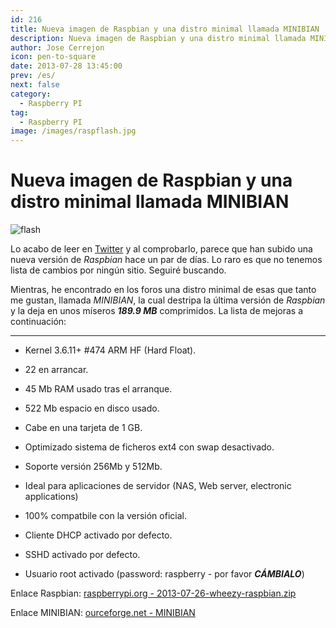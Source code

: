 ```yaml
---
id: 216
title: Nueva imagen de Raspbian y una distro minimal llamada MINIBIAN
description: Nueva imagen de Raspbian y una distro minimal llamada MINIBIAN
author: Jose Cerrejon
icon: pen-to-square
date: 2013-07-28 13:45:00
prev: /es/
next: false
category:
  - Raspberry PI
tag:
  - Raspberry PI
image: /images/raspflash.jpg
---
```


# Nueva imagen de Raspbian y una distro minimal llamada MINIBIAN

![flash](/images/raspflash.jpg)

Lo acabo de leer en [Twitter](https://twitter.com/rpispy/status/361392771262713856) y al comprobarlo, parece que han subido una nueva versión de *Raspbian* hace un par de días. Lo raro es que no tenemos lista de cambios por ningún sitio. Seguiré buscando. 

Mientras, he encontrado en los foros una distro minimal de esas que tanto me gustan, llamada *MINIBIAN*, la cual destripa la última versión de *Raspbian* y la deja en unos míseros ***189.9 MB*** comprimidos. La lista de mejoras a continuación:

- - -

* Kernel 3.6.11+ #474 ARM HF (Hard Float).

* 22 en arrancar.

* 45 Mb RAM usado tras el arranque.

* 522 Mb espacio en disco usado.

* Cabe en una tarjeta de 1 GB.

* Optimizado sistema de ficheros ext4 con swap desactivado.

* Soporte versión 256Mb y 512Mb.

* Ideal para aplicaciones de servidor (NAS, Web server, electronic applications)

* 100% compatbile con la versión oficial.

* Cliente DHCP activado por defecto.

* SSHD activado por defecto.

* Usuario root activado (password: raspberry - por favor ***CÁMBIALO***)

Enlace Raspbian: [raspberrypi.org - 2013-07-26-wheezy-raspbian.zip](http://www.raspberrypi.org/downloads)

Enlace MINIBIAN: [ourceforge.net - MINIBIAN](http://sourceforge.net/projects/minibian/files/?source=navbar)